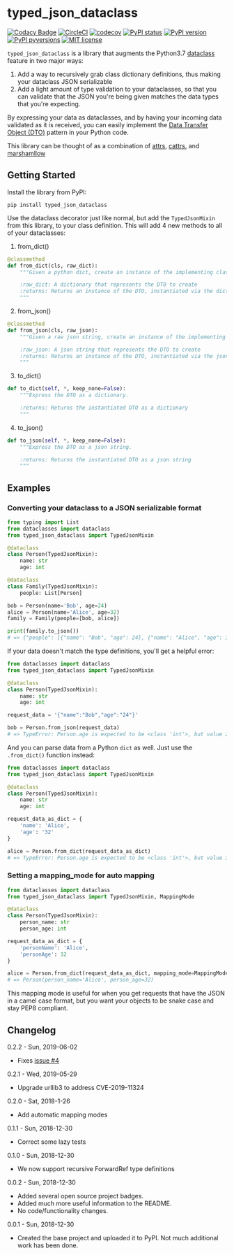 # typed_json_dataclass
[![Codacy Badge](https://api.codacy.com/project/badge/Grade/4344420de20b4262a4912d81cb28d175)](https://www.codacy.com/app/abatilo/typed-json-dataclass?utm_source=github.com&amp;utm_medium=referral&amp;utm_content=abatilo/typed-json-dataclass&amp;utm_campaign=Badge_Grade)
[![CircleCI](https://circleci.com/gh/abatilo/typed-json-dataclass.svg?style=svg)](https://circleci.com/gh/abatilo/typed-json-dataclass)
[![codecov](https://codecov.io/gh/abatilo/typed-json-dataclass/branch/master/graph/badge.svg)](https://codecov.io/gh/abatilo/typed-json-dataclass)
[![PyPI status](https://img.shields.io/pypi/status/typed_json_dataclass.svg)](https://pypi.python.org/pypi/typed_json_dataclass/)
[![PyPI version](https://badge.fury.io/py/typed-json-dataclass.svg)](https://badge.fury.io/py/typed-json-dataclass)
[![PyPI pyversions](https://img.shields.io/pypi/pyversions/typed-json-dataclass.svg)](https://pypi.python.org/pypi/typed-json-dataclass/)
[![MIT license](http://img.shields.io/badge/license-MIT-brightgreen.svg)](http://opensource.org/licenses/MIT)

`typed_json_dataclass` is a library that augments the Python3.7
[dataclass](https://docs.python.org/3/library/dataclasses.html) feature in two
major ways:
1. Add a way to recursively grab class dictionary definitions, thus making your
   dataclass JSON serializable
2. Add a light amount of type validation to your dataclasses, so that you can
   validate that the JSON you're being given matches the data types that you're
   expecting.

By expressing your data as dataclasses, and by having your incoming data
validated as it is received, you can easily implement the [Data Transfer Object
(DTO)](https://martinfowler.com/eaaCatalog/dataTransferObject.html) pattern in
your Python code.

This library can be thought of as a combination of
[attrs](https://github.com/python-attrs/attrs),
[cattrs](https://github.com/Tinche/cattrs), and
[marshamllow](https://github.com/marshmallow-code/marshmallow)

## Getting Started

Install the library from PyPI:
```
pip install typed_json_dataclass
```

Use the dataclass decorator just like normal, but add the `TypedJsonMixin` from
this library, to your class definition. This will add 4 new methods to all of your dataclasses:
1. from_dict()
```python
@classmethod
def from_dict(cls, raw_dict):
    """Given a python dict, create an instance of the implementing class.

    :raw_dict: A dictionary that represents the DTO to create
    :returns: Returns an instance of the DTO, instantiated via the dict
    """
```
2. from_json()
```python
@classmethod
def from_json(cls, raw_json):
    """Given a raw json string, create an instance of the implementing class.

    :raw_json: A json string that represents the DTO to create
    :returns: Returns an instance of the DTO, instantiated via the json
    """
```
3. to_dict()
```python
def to_dict(self, *, keep_none=False):
    """Express the DTO as a dictionary.

    :returns: Returns the instantiated DTO as a dictionary
    """
```
4. to_json()
```python
def to_json(self, *, keep_none=False):
    """Express the DTO as a json string.

    :returns: Returns the instantiated DTO as a json string
    """
```

## Examples

### Converting your dataclass to a JSON serializable format
```python
from typing import List
from dataclasses import dataclass
from typed_json_dataclass import TypedJsonMixin

@dataclass
class Person(TypedJsonMixin):
    name: str
    age: int

@dataclass
class Family(TypedJsonMixin):
    people: List[Person]

bob = Person(name='Bob', age=24)
alice = Person(name='Alice', age=32)
family = Family(people=[bob, alice])

print(family.to_json())
# => {"people": [{"name": "Bob", "age": 24}, {"name": "Alice", "age": 32}]}
```


If your data doesn't match the type definitions, you'll get a helpful error:
```python
from dataclasses import dataclass
from typed_json_dataclass import TypedJsonMixin

@dataclass
class Person(TypedJsonMixin):
    name: str
    age: int

request_data = '{"name":"Bob","age":"24"}'

bob = Person.from_json(request_data)
# => TypeError: Person.age is expected to be <class 'int'>, but value 24 with type <class 'str'> was found instead
```

And you can parse data from a Python `dict` as well. Just use the `.from_dict()` function instead:
```python
from dataclasses import dataclass
from typed_json_dataclass import TypedJsonMixin

@dataclass
class Person(TypedJsonMixin):
    name: str
    age: int

request_data_as_dict = {
    'name': 'Alice',
    'age': '32'
}

alice = Person.from_dict(request_data_as_dict)
# => TypeError: Person.age is expected to be <class 'int'>, but value 32 with type <class 'str'> was found instead
```

### Setting a mapping_mode for auto mapping
```python
from dataclasses import dataclass
from typed_json_dataclass import TypedJsonMixin, MappingMode

@dataclass
class Person(TypedJsonMixin):
    person_name: str
    person_age: int

request_data_as_dict = {
    'personName': 'Alice',
    'personAge': 32
}

alice = Person.from_dict(request_data_as_dict, mapping_mode=MappingMode.SnakeCase)
# => Person(person_name='Alice', person_age=32)
```

This mapping mode is useful for when you get requests that have the JSON in a
camel case format, but you want your objects to be snake case and stay PEP8
compliant.

## Changelog

0.2.2 - Sun, 2019-06-02
* Fixes [issue #4](https://github.com/abatilo/typed-json-dataclass/issues/4)

0.2.1 - Wed, 2019-05-29
* Upgrade urllib3 to address CVE-2019-11324

0.2.0 - Sat, 2018-1-26
* Add automatic mapping modes

0.1.1 - Sun, 2018-12-30
* Correct some lazy tests

0.1.0 - Sun, 2018-12-30
* We now support recursive ForwardRef type definitions

0.0.2 - Sun, 2018-12-30
* Added several open source project badges.
* Added much more useful information to the README.
* No code/functionality changes.

0.0.1 - Sun, 2018-12-30
* Created the base project and uploaded it to PyPI. Not much additional work has
been done.
